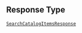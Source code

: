 ## Response Type

[`SearchCatalogItemsResponse`](../../doc/models/search-catalog-items-response.md)
